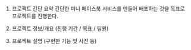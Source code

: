 1. 프로젝트 간단 요약
간단한 미니 페이스북 서비스를 만들어 배포하는 것을 목표로 프로젝트를 진행한다.

2. 프로젝트 정보/개요 (진행 기간 / 목표 / 팀원)


3. 프로젝트 설명 (구현한 기능 및 사진 등)

